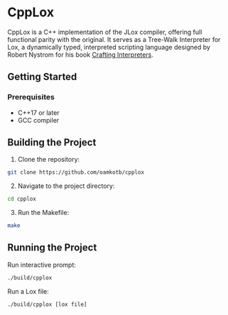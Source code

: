 
# CppLox

CppLox is a C++ implementation of the JLox compiler, offering full functional parity with the original. It serves as a Tree-Walk Interpreter for Lox, a dynamically typed, interpreted scripting language designed by Robert Nystrom for his book [Crafting Interpreters](https://craftinginterpreters.com/).

## Getting Started
### Prerequisites
* C++17 or later
* GCC compiler

## Building the Project

1. Clone the repository:
```bash
git clone https://github.com/oamkotb/cpplox
```

2. Navigate to the project directory:
```bash
cd cpplox
```

3. Run the Makefile:
```bash
make
```

## Running the Project
Run interactive prompt:
```bash
./build/cpplox
```

Run a Lox file:
```bash
./build/cpplox [lox file]
```
